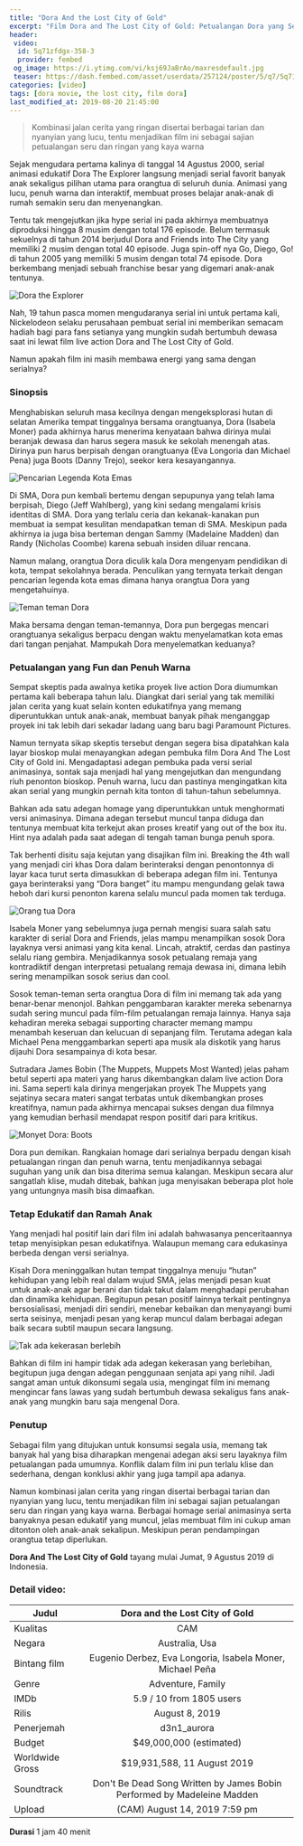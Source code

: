 ```yaml
---
title: "Dora And the Lost City of Gold"
excerpt: "Film Dora and The Lost City of Gold: Petualangan Dora yang Seru dan Penuh Warna"
header:
 video:
  id: 5q71zfdgx-358-3
  provider: fembed
 og_image: https://i.ytimg.com/vi/ksj69JaBrAo/maxresdefault.jpg
 teaser: https://dash.fembed.com/asset/userdata/257124/poster/5/q7/5q71zfdgx-358-3.png
categories: [video]
tags: [dora movie, the lost city, film dora]
last_modified_at: 2019-08-20 21:45:00
---
```


> Kombinasi jalan cerita yang ringan disertai berbagai tarian dan nyanyian yang lucu, tentu menjadikan film ini sebagai sajian petualangan seru dan ringan yang kaya warna

Sejak mengudara pertama kalinya di tanggal 14 Agustus 2000, serial animasi edukatif Dora The Explorer langsung menjadi serial favorit banyak anak sekaligus pilihan utama para orangtua di seluruh dunia. Animasi yang lucu, penuh warna dan interaktif, membuat proses belajar anak-anak di rumah semakin seru dan menyenangkan.

Tentu tak mengejutkan jika hype serial ini pada akhirnya membuatnya diproduksi hingga 8 musim dengan total 176 episode. Belum termasuk sekuelnya di tahun 2014 berjudul Dora and Friends into The City yang memiliki 2 musim dengan total 40 episode. Juga spin-off nya Go, Diego, Go! di tahun 2005 yang memiliki 5 musim dengan total 74 episode. Dora berkembang menjadi sebuah franchise besar yang digemari anak-anak tentunya.

![Dora the Explorer](https://i0.wp.com/movieden.net/wp-content/uploads/2019/08/Dora-and-The-Lost-City-of-Gold-1-1024x683.jpg)

Nah, 19 tahun pasca momen mengudaranya serial ini untuk pertama kali, Nickelodeon selaku perusahaan pembuat serial ini memberikan semacam hadiah bagi para fans setianya yang mungkin sudah bertumbuh dewasa saat ini lewat film live action Dora and The Lost City of Gold.

Namun apakah film ini masih membawa energi yang sama dengan serialnya?

### Sinopsis

Menghabiskan seluruh masa kecilnya dengan mengeksplorasi hutan di selatan Amerika tempat tinggalnya bersama orangtuanya, Dora (Isabela Moner) pada akhirnya harus menerima kenyataan bahwa dirinya mulai beranjak dewasa dan harus segera masuk ke sekolah menengah atas. Dirinya pun harus berpisah dengan orangtuanya (Eva Longoria dan Michael Pena) juga Boots (Danny Trejo), seekor kera kesayangannya.

![Pencarian Legenda Kota Emas](https://i1.wp.com/movieden.net/wp-content/uploads/2019/08/Dora-and-The-Lost-City-of-Gold-2-1024x683.jpg)

Di SMA, Dora pun kembali bertemu dengan sepupunya yang telah lama berpisah, Diego (Jeff Wahlberg), yang kini sedang mengalami krisis identitas di SMA. Dora yang terlalu ceria dan kekanak-kanakan pun membuat ia sempat kesulitan mendapatkan teman di SMA. Meskipun pada akhirnya ia juga bisa berteman dengan Sammy (Madelaine Madden) dan Randy (Nicholas Coombe) karena sebuah insiden diluar rencana.

Namun malang, orangtua Dora diculik kala Dora mengenyam pendidikan di kota, tempat sekolahnya berada. Penculikan yang ternyata terkait dengan pencarian legenda kota emas dimana hanya orangtua Dora yang mengetahuinya.

![Teman teman Dora](https://i0.wp.com/movieden.net/wp-content/uploads/2019/08/Dora-and-The-Lost-City-of-Gold-3-1024x689.jpg)

Maka bersama dengan teman-temannya, Dora pun bergegas mencari orangtuanya sekaligus berpacu dengan waktu menyelamatkan kota emas dari tangan penjahat. Mampukah Dora menyelematkan keduanya?

### Petualangan yang Fun dan Penuh Warna

Sempat skeptis pada awalnya ketika proyek live action Dora diumumkan pertama kali beberapa tahun lalu. Diangkat dari serial yang tak memiliki jalan cerita yang kuat selain konten edukatifnya yang memang diperuntukkan untuk anak-anak, membuat banyak pihak menganggap proyek ini tak lebih dari sekadar ladang uang baru bagi Paramount Pictures.

Namun ternyata sikap skeptis tersebut dengan segera bisa dipatahkan kala layar bioskop mulai menayangkan adegan pembuka film Dora And The Lost City of Gold ini. Mengadaptasi adegan pembuka pada versi serial animasinya, sontak saja menjadi hal yang mengejutkan dan mengundang riuh penonton bioskop. Penuh warna, lucu dan pastinya mengingatkan kita akan serial yang mungkin pernah kita tonton di tahun-tahun sebelumnya.

Bahkan ada satu adegan homage yang diperuntukkan untuk menghormati versi animasinya. Dimana adegan tersebut muncul tanpa diduga dan tentunya membuat kita terkejut akan proses kreatif yang out of the box itu. Hint nya adalah pada saat adegan di tengah taman bunga penuh spora.

Tak berhenti disitu saja kejutan yang disajikan film ini. Breaking the 4th wall yang menjadi ciri khas Dora dalam berinteraksi dengan penontonnya di layar kaca turut serta dimasukkan di beberapa adegan film ini. Tentunya gaya berinteraksi yang “Dora banget” itu mampu mengundang gelak tawa heboh dari kursi penonton karena selalu muncul pada momen tak terduga.

![Orang tua Dora](https://i1.wp.com/movieden.net/wp-content/uploads/2019/08/Dora-and-The-Lost-City-of-Gold-3-1024x689.jpg)

Isabela Moner yang sebelumnya juga pernah mengisi suara salah satu karakter di serial Dora and Friends, jelas mampu menampilkan sosok Dora layaknya versi animasi yang kita kenal. Lincah, atraktif, cerdas dan pastinya selalu riang gembira. Menjadikannya sosok petualang remaja yang kontradiktif dengan interpretasi petualang remaja dewasa ini, dimana lebih sering menampilkan sosok serius dan cool.

Sosok teman-teman serta orangtua Dora di film ini memang tak ada yang benar-benar menonjol. Bahkan penggambaran karakter mereka sebenarnya sudah sering muncul pada film-film petualangan remaja lainnya. Hanya saja kehadiran mereka sebagai supporting character memang mampu menambah keseruan dan kelucuan di sepanjang film. Terutama adegan kala Michael Pena menggambarkan seperti apa musik ala diskotik yang harus dijauhi Dora sesampainya di kota besar.

Sutradara James Bobin (The Muppets, Muppets Most Wanted) jelas paham betul seperti apa materi yang harus dikembangkan dalam live action Dora ini. Sama seperti kala dirinya mengerjakan proyek The Muppets yang sejatinya secara materi sangat terbatas untuk dikembangkan proses kreatifnya, namun pada akhirnya mencapai sukses dengan dua filmnya yang kemudian berhasil mendapat respon positif dari para kritikus.

![Monyet Dora: Boots](https://i0.wp.com/movieden.net/wp-content/uploads/2019/08/Dora-and-The-Lost-City-of-Gold-5-1024x713.jpg)

Dora pun demikan. Rangkaian homage dari serialnya berpadu dengan kisah petualangan ringan dan penuh warna, tentu menjadikannya sebagai suguhan yang unik dan bisa diterima semua kalangan. Meskipun secara alur sangatlah klise, mudah ditebak, bahkan juga menyisakan beberapa plot hole yang untungnya masih bisa dimaafkan.

### Tetap Edukatif dan Ramah Anak

Yang menjadi hal positif lain dari film ini adalah bahwasanya penceritaannya tetap menyisipkan pesan edukatifnya. Walaupun memang cara edukasinya berbeda dengan versi serialnya.

Kisah Dora meninggalkan hutan tempat tinggalnya menuju “hutan” kehidupan yang lebih real dalam wujud SMA, jelas menjadi pesan kuat untuk anak-anak agar berani dan tidak takut dalam menghadapi perubahan dan dinamika kehidupan. Begitupun pesan positif lainnya terkait pentingnya bersosialisasi, menjadi diri sendiri, menebar kebaikan dan menyayangi bumi serta seisinya, menjadi pesan yang kerap muncul dalam berbagai adegan baik secara subtil maupun secara langsung.

![Tak ada kekerasan berlebih](https://i1.wp.com/movieden.net/wp-content/uploads/2019/08/Dora-and-The-Lost-City-of-Gold-6-1024x683.jpg)

Bahkan di film ini hampir tidak ada adegan kekerasan yang berlebihan, begitupun juga dengan adegan penggunaan senjata api yang nihil. Jadi sangat aman untuk dikonsumi segala usia, mengingat film ini memang mengincar fans lawas yang sudah bertumbuh dewasa sekaligus fans anak-anak yang mungkin baru saja mengenal Dora.

### Penutup

Sebagai film yang ditujukan untuk konsumsi segala usia, memang tak banyak hal yang bisa diharapkan mengenai adegan aksi seru layaknya film petualangan pada umumnya. Konflik dalam film ini pun terlalu klise dan sederhana, dengan konklusi akhir yang juga tampil apa adanya.

Namun kombinasi jalan cerita yang ringan disertai berbagai tarian dan nyanyian yang lucu, tentu menjadikan film ini sebagai sajian petualangan seru dan ringan yang kaya warna. Berbagai homage serial animasinya serta banyaknya pesan edukatif yang muncul, jelas membuat film ini cukup aman ditonton oleh anak-anak sekalipun. Meskipun peran pendampingan orangtua tetap diperlukan.

**Dora And The Lost City of Gold** tayang mulai Jumat, 9 Agustus 2019 di Indonesia.

### Detail video:

|Judul|Dora and the Lost City of Gold|
|---|:---:|
|Kualitas|CAM|
|Negara|Australia, Usa|
|Bintang film|Eugenio Derbez, Eva Longoria, Isabela Moner, Michael Peña|
|Genre|Adventure, Family|
|IMDb|5.9 / 10 from 1805 users|
|Rilis|August 8, 2019|
|Penerjemah|d3n1_aurora|
|Budget|$49,000,000 (estimated)|
|Worldwide Gross|$19,931,588, 11 August 2019|
|Soundtrack|Don't Be Dead Song Written by James Bobin Performed by Madeleine Madden|
|Upload|(CAM) August 14, 2019 7:59 pm|

**Durasi** 1 jam 40 menit
